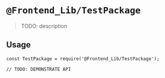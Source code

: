 # `@Frontend_Lib/TestPackage`

> TODO: description

## Usage

```
const TestPackage = require('@Frontend_Lib/TestPackage');

// TODO: DEMONSTRATE API
```
